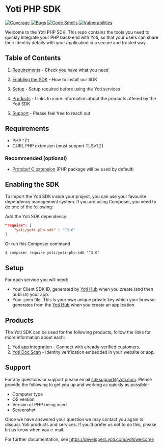 # Yoti PHP SDK

[![Coverage](https://sonarcloud.io/api/project_badges/measure?project=getyoti%3Aphp&metric=coverage)](https://sonarcloud.io/dashboard?id=getyoti%3Aphp)
[![Bugs](https://sonarcloud.io/api/project_badges/measure?project=getyoti%3Aphp&metric=bugs)](https://sonarcloud.io/dashboard?id=getyoti%3Aphp)
[![Code Smells](https://sonarcloud.io/api/project_badges/measure?project=getyoti%3Aphp&metric=code_smells)](https://sonarcloud.io/dashboard?id=getyoti%3Aphp)
[![Vulnerabilities](https://sonarcloud.io/api/project_badges/measure?project=getyoti%3Aphp&metric=vulnerabilities)](https://sonarcloud.io/dashboard?id=getyoti%3Aphp)

Welcome to the Yoti PHP SDK. This repo contains the tools you need to quickly integrate your PHP back-end with Yoti, so that your users can share their identity details with your application in a secure and trusted way.

## Table of Contents

1) [Requirements](#requirements) -
Check you have what you need

1) [Enabling the SDK](#enabling-the-sdk) -
How to install our SDK

1) [Setup](#setup) -
Setup required before using the Yoti services

1) [Products](#products) -
Links to more information about the products offered by the Yoti SDK

1) [Support](#support) -
Please feel free to reach out

## Requirements

* PHP ^7.1
* CURL PHP extension (must support TLSv1.2)

### Recommended (optional)
- [Protobuf C extension](https://github.com/protocolbuffers/protobuf/tree/master/php) (PHP package will be used by default)

## Enabling the SDK

To import the Yoti SDK inside your project, you can use your favourite dependency management system.
If you are using Composer, you need to do one of the following:

Add the Yoti SDK dependency:

```json
"require": {
    "yoti/yoti-php-sdk" : "^3.0"
}
```

Or run this Composer command
```console
$ composer require yoti/yoti-php-sdk "^3.0"
```

## Setup

For each service you will need:

* Your Client SDK ID, generated by [Yoti Hub](https://hub.yoti.com) when you create (and then publish) your app. 
* Your .pem file. This is your own unique private key which your browser generates from the [Yoti Hub](https://hub.yoti.com) when you create an application.

## Products

The Yoti SDK can be used for the following products, follow the links for more information about each:
1) [Yoti app integration](/docs/PROFILE.md) - Connect with already-verified customers.
1) [Yoti Doc Scan](/docs/DOCSCAN.md) - Identity verification embedded in your website or app.

## Support

For any questions or support please email [sdksupport@yoti.com](mailto:sdksupport@yoti.com).
Please provide the following to get you up and working as quickly as possible:

* Computer type
* OS version
* Version of PHP being used
* Screenshot

Once we have answered your question we may contact you again to discuss Yoti products and services. If you’d prefer us not to do this, please let us know when you e-mail.

For further documentation, see <https://developers.yoti.com/yoti/welcome>
